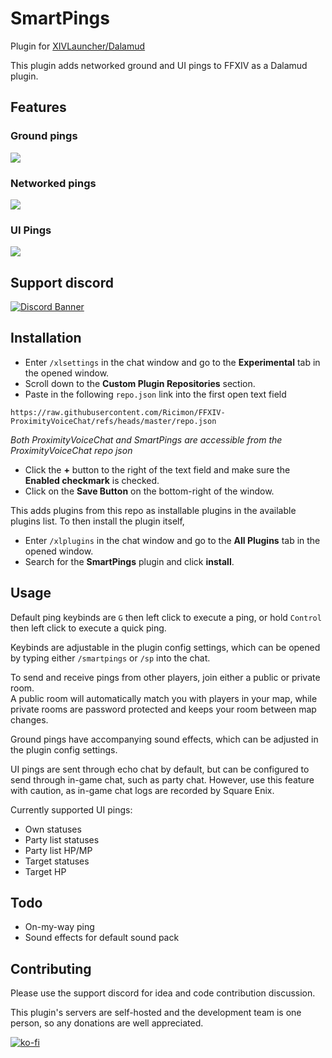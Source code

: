 # SmartPings

Plugin for [XIVLauncher/Dalamud](https://goatcorp.github.io/)

This plugin adds networked ground and UI pings to FFXIV as a Dalamud plugin.

## Features

### Ground pings
![](images/ground_pings.gif)

### Networked pings
![](images/networked_pings.gif)

### UI Pings
![](images/ui_pings.gif)

## Support discord

[![Discord Banner](https://discord.com/api/guilds/669688899248979968/widget.png?style=banner2)](https://discord.gg/rSucAJ6A7u)

## Installation
- Enter `/xlsettings` in the chat window and go to the **Experimental** tab in the opened window.
- Scroll down to the **Custom Plugin Repositories** section.
- Paste in the following `repo.json` link into the first open text field
```
https://raw.githubusercontent.com/Ricimon/FFXIV-ProximityVoiceChat/refs/heads/master/repo.json
```
*Both ProximityVoiceChat and SmartPings are accessible from the ProximityVoiceChat repo json*
- Click the **+** button to the right of the text field and make sure the **Enabled checkmark** is checked.
- Click on the **Save Button** on the bottom-right of the window.

This adds plugins from this repo as installable plugins in the available plugins list. To then install the plugin itself,

- Enter `/xlplugins` in the chat window and go to the **All Plugins** tab in the opened window.
- Search for the **SmartPings** plugin and click **install**.

## Usage

Default ping keybinds are `G` then left click to execute a ping, or hold `Control` then left click to execute a quick ping.

Keybinds are adjustable in the plugin config settings, which can be opened by typing either `/smartpings` or `/sp` into the chat.

To send and receive pings from other players, join either a public or private room.<br />
A public room will automatically match you with players in your map, while private rooms are password protected and keeps your room between map changes.

Ground pings have accompanying sound effects, which can be adjusted in the plugin config settings.

UI pings are sent through echo chat by default, but can be configured to send through in-game chat, such as party chat. However, use this feature with caution, as in-game chat logs are recorded by Square Enix.

Currently supported UI pings:
- Own statuses
- Party list statuses
- Party list HP/MP
- Target statuses
- Target HP

## Todo

- On-my-way ping
- Sound effects for default sound pack

## Contributing
Please use the support discord for idea and code contribution discussion.

This plugin's servers are self-hosted and the development team is one person, so any donations are well appreciated.

[![ko-fi](https://www.ko-fi.com/img/githubbutton_sm.svg)](https://ko-fi.com/ricimon)

